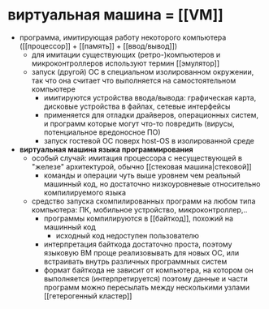 # виртуальная машина = [[VM]]

- программа, имитирующая работу некоторого компьютера ([[процессор]] + [[память]] + [[ввод/вывод]])
	- для имитации существующих (ретро-)компьютеров и микроконтроллеров используют термин [[эмулятор]]
	- запуск (другой) ОС в специальном изолированном окружении, так что она считает что выполняется на самостоятельном компьютере
		- имитируются устройства ввода/вывода: графическая карта, дисковые устройства в файлах, сетевые интерфейсы
		- применяется для отладки драйверов, операционных систем, и программ которые могут что-то повредить (вирусы, потенциальное вредоносное ПО)
		- запуск гостевой ОС поверх host-OS в изолированной среде
- **виртуальная машина языка программирования**
	- особый случай: имитация процессора с несуществующей в "железе" архитектурой, обычно [[стековая машина|стековой]]
		- команды и операции чуть выше уровнем чем реальный машинный код, но достаточно низкоуровневые относительно компилируемого языка
	- средство запуска скомпилированных программ на любом типа компьютера: ПК, мобильное устройство, микроконтроллер,..
		- программы компилируются в [[байткод]], похожий на машинный код
			- исходный код недоступен пользователю
		- интерпретация байткода достаточно проста, поэтому языковую ВМ проще реализовывать для новых ОС, или встраивать внутрь различных программных систем
		- формат байткода не зависит от компьютера, на котором он выполняется (интерпретируется) поэтому данные и части программ можно пересылать между несколькими узлами [[гетерогенный кластер]]